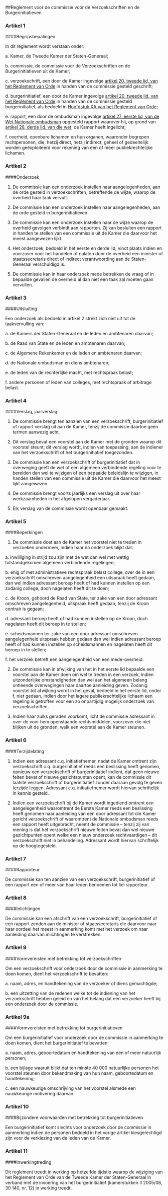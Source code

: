 <meta http-equiv='Content-Type' content='text/html; charset=utf-8' />

##Reglement voor de commissie voor de Verzoekschriften en de Burgerinitiatieven

### Artikel  1  

####Begripsbepalingen

In dit reglement wordt verstaan onder: 

a. Kamer, de Tweede Kamer der Staten-Generaal;  

b. commissie, de commissie voor de Verzoekschriften en de Burgerinitiatieven uit de Kamer;  

c. verzoekschrift, een door de Kamer ingevolge [artikel 20, tweede lid, van het Reglement van Orde](../../../../../../../../../../../../reglement/regeling/van/22/juni/1993/BWBR0006023/README.md) in handen van de commissie gesteld geschrift;  

d. burgerinitiatief, een door de Kamer ingevolge [artikel 20, tweede lid, van het Reglement van Orde](../../../../../../../../../../../../reglement/regeling/van/22/juni/1993/BWBR0006023/README.md) in handen van de commissie gesteld burgerinitiatief, als bedoeld in [Hoofdstuk XA van het Reglement van Orde](../../../../../../../../../../../../reglement/regeling/van/22/juni/1993/BWBR0006023/README.md);  

e. rapport, een door de ombudsman ingevolge [artikel 27, eerste lid, van de Wet Nationale ombudsman](../../../../../../../../../../../../wet/wet/nationale/ombudsman/BWBR0003372/README.md) opgesteld rapport waarover hij, op grond van [artikel 28, derde lid, van die wet](../../../../../../../../../../../../wet/wet/nationale/ombudsman/BWBR0003372/README.md), de Kamer heeft ingelicht;  

f. overheid, openbare lichamen en hun organen, waaronder begrepen rechtpersonen, die, hetzij direct, hetzij indirect, geheel of gedeeltelijk worden geëxploiteerd voor rekening van een of meer publiekrechtelijke lichamen.      
### Artikel  2  

####Onderzoek

1. De commissie kan een onderzoek instellen naar aangelegenheden, aan de orde gesteld in verzoekschriften, betreffende de wijze, waarop de overheid haar taak vervult.  

2. De commissie kan een onderzoek instellen naar aangelegenheden, aan de orde gesteld in burgerinitiatieven.  

3. De commissie kan een onderzoek instellen naar de wijze waarop de overheid gevolgen verbindt aan rapporten. Zij kan besluiten een rapport in handen te stellen van een commissie uit de Kamer die daarvoor het meest aangewezen lijkt.  

4. Het onderzoek, bedoeld in het eerste en derde lid, vindt plaats indien en voorzover voor het handelen of nalaten door de overheid een minister of staatssecretaris direct of indirect verantwoording aan de Staten- Generaal verschuldigd is.  

5. De commissie kan in haar onderzoek mede betrekken de vraag of in bepaalde gevallen de overheid al dan niet een taak zal moeten gaan vervullen.      
### Artikel  3  

####Uitsluiting

Een onderzoek als bedoeld in artikel 2 strekt zich niet uit tot de taakvervulling van: 

a. de Kamers der Staten-Generaal en de leden en ambtenaren daarvan;  

b. de Raad van State en de leden en ambtenaren daarvan;  

c. de Algemene Rekenkamer en de leden en ambtenaren daarvan;  

d. de Nationale ombudsman en diens ambtenaren;  

e. de leden van de rechterlijke macht, met rechtspraak belast;  

f. andere personen of leden van colleges, met rechtspraak of arbitrage belast.      
### Artikel  4  

####Verslag, jaarverslag

1. De commissie brengt ten aanzien van een verzoekschrift, burgerinitiatief of rapport verslag uit aan de Kamer, tenzij de commissie daartoe geen termen aanwezig acht.  

2. Dit verslag bevat een voorstel aan de Kamer met de gronden waarop dit voorstel steunt; dit verslag wordt, indien van toepassing, aan de indiener van het verzoekschrift of het burgerinitiatief toegezonden.  

3. De commissie kan een verzoekschrift of burgerinitiatief dat in overweging geeft de wet of een algemeen verbindende regeling voor te bereiden dan wel te wijzigen of een bepaalde beleidslijn te wijzigen, in handen stellen van een commissie uit de Kamer die daarvoor het meest lijkt aangewezen.  

4. De commissie brengt voorts jaarlijks een verslag uit over haar werkzaamheden in het afgelopen vergaderjaar.  

5. Elk verslag van de commissie wordt openbaar gemaakt.      
### Artikel  5  

####Beperkingen

1. De commissie doet aan de Kamer het voorstel niet te treden in verzoeken ondermeer, indien haar na onderzoek blijkt dat: 

a. inwilliging in strijd zou zijn met de wet dan wel met wettig totstandgekomen algemeen verbindende regelingen;  

b. enig of met administratieve rechtspraak belast college, over de in een verzoekschrift omschreven aangelegenheid een uitspraak heeft gedaan, dan wel indien adressant beroep heeft of had kunnen instellen op een zodanig college, doch nagelaten heeft dit te doen;  

c. de Kroon, gehoord de Raad van State, ter zake van een door adressant omschreven aangelegenheid, uitspraak heeft gedaan, tenzij de Kroon contrair is gegaan;  

d. adressant beroep heeft of had kunnen instellen op de Kroon, doch nagelaten heeft dit beroep in te stellen;  

e. scheidsmannen ter zake van een door adressant omschreven aangelegenheid uitspraak hebben gedaan dan wel indien adressant beroep heeft of had kunnen instellen op scheidsmannen en nagelaten heeft dit beroep in te stellen;  

f. het verzoek betreft een aangelegenheid van een mede-overheid.    

2. De commissie kan in afwijking van het in het eerste lid bepaalde een voorstel aan de Kamer doen om wel te treden in een verzoek, indien uitzonderlijke omstandigheden dan wel aan het algemeen belang ontleende overwegingen haar daartoe aanleiding geven. Zodanig voorstel tot afwijking wordt in het geval, bedoeld in het eerste lid, onder f, niet gedaan, indien door het lagere publiekrechtelijke lichaam een regeling is getroffen voor een zo onpartijdig mogelijk onderzoek van verzoekschriften.  

3. Indien haar zulks geraden voorkomt, licht de commissie adressant in over de voor hem openstaande rechtsmiddelen, voorzover die niet blijken uit de gronden, welk een voorstel aan de Kamer steunen.      
### Artikel  6  

####Terzijdelating

1. Indien een adressant c.q. initiatiefnemer, nadat de Kamer omtrent zijn verzoekschrift c.q. burgerinitiatief reeds een beslissing heeft genomen, opnieuw een verzoekschrift of burgerinitiatief indient, dat geen nieuwe feiten bevat of nieuwe gezichtspunten opent, kan de commissie dit laatste verzoekschrift of burgerinitiatief zonder daaraan gevolg te geven terzijde leggen. Adressant c.q. initiatiefnemer wordt hiervan schriftelijk in kennis gesteld.  

2. Indien een verzoekschrift bij de Kamer wordt ingediend omtrent een aangelegenheid waaromtrent de Eerste Kamer reeds een beslissing heeft genomen naar aanleiding van een door adressant tot die Kamer gericht verzoekschrift of waaromtrent de Nationale ombudsman reeds een rapport heeft uitgebracht, neemt de commissie – tenzij zij van mening is dat het verzoekschrift nieuwe feiten bevat dan wel nieuwe gezichtpunten opent welke een nieuw onderzoek rechtvaardigen – dit verzoekschrift niet in behandeling. Adressant wordt hiervan schriftelijk op de hoogtegesteld.      
### Artikel  7  

####Rapporteur

De commissie kan ten aanzien van een verzoekschrift, burgerinitiatief of een rapport een of meer van haar leden benoemen tot lid-rapporteur.    
### Artikel  8  

####Inlichtingen

De commissie kan een afschrift van een verzoekschrift, burgerinitiatief of een rapport zenden aan de minister of staatssecretaris die daarvoor naar haar oordeel het meest in aanmerking komt met het verzoek om naar aanleiding daarvan inlichtingen te verstrekken.    
### Artikel  9  

####Vormvereisten met betrekking tot verzoekschriften

Om een verzoekschrift voor onderzoek door de commissie in aanmerking te doen komen, dient het verzoekschrift te bevatten: 

a. naam, adres, en handtekening van de verzoeker of diens gemachtigde;  

b. een uitzetting van de redenen welke tot de indiening van het verzoekschrift hebben geleid en van het belang dat een verzoeker heeft bij een onderzoek door de commissie.      
### Artikel  9a  

####Vormvereisten met betrekking tot burgerinitiatieven

Om een burgerinitiatief voor onderzoek door de commissie in aanmerking te doen komen, dient het burgerinitiatief te bevatten: 

a. naam, adres, geboortedatum en handtekening van een of meer natuurlijk personen;  

b. een bijlage waaruit blijkt dat ten minste 40 000 natuurlijke personen het voorstel steunen door bekendmaking van hun naam, geboortedatum en handtekening;  

c. een nauwkeurige omschrijving van het voorstel alsmede een nauwkeurige motivering daarvan.      
### Artikel  10  

####Bijzondere voorwaarden met betrekking tot burgerinitiatieven

Een burgerinitiatief komt slechts voor onderzoek door de commissie in aanmerking indien de personen bedoeld in het vorige artikel kiesgerechtigd zijn voor de verkiezing van de leden van de Kamer.    
### Artikel  11  

####Inwerkingtreding

Dit reglement treedt in werking op hetzelfde tijdstip waarop de wijziging van het Reglement van Orde van de Tweede Kamer der Staten-Generaal in verband met de invoering van het burgerinitiatief (kamerstukken II 2005/06, 30 140, nr. 12) in werking treedt.     
